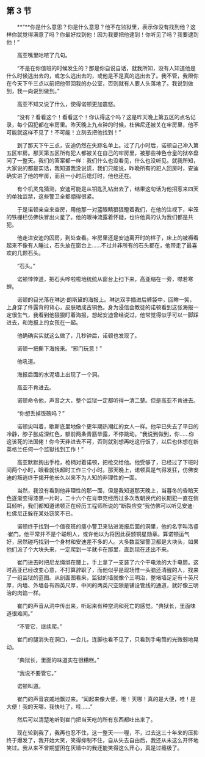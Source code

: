 ## 第 3 节

&emsp;&emsp;**“**你是什么意思？你是什么意思？他不在监狱里，表示你没有找到他？这样你就觉得满意了吗？你最好找到他！因为我要把他逮到！你听见了吗？我要逮到他！”

&emsp;&emsp;高亚嘴里咕哝了几句。

&emsp;&emsp;“不是在你值班的时候发生的？那是你自说自话，就我所知，没有人知道他是什么时候逃出去的，或怎么逃出去的，或他是不是真的逃出去了。我不管，我限你在今天下午三点以前把他带回我的办公室，否则就有人要人头落地了。我说到做到，我一向说到做到。”

&emsp;&emsp;高亚不知又说了什么，使得诺顿更加震怒。

&emsp;&emsp;“没有？看看这个！看看这个！你认得这个吗？这是昨天晚上第五区的点名记录，每个囚犯都在牢房里。昨天晚上九点钟的时候，杜佛尼还被关在牢房里，他不可能就这样不见了！不可能！立刻去把他找到！”

&emsp;&emsp;到了那天下午三点，安迪仍然在失踪名单上。过了几小时后，诺顿自己冲入第五区牢房。那天第五区所有犯人都被关在自己的牢房里，被那些神色仓皇的狱卒盘问了一整天。我们的答案都一样：我们什么也没看见，什么也没听见。就我所知，大家说的都是实话，我知道我没说谎，我们只能说，昨晚所有的犯人回房时，安迪确实进了他的牢房，而且一小时后熄灯时，他也还在。

&emsp;&emsp;有个机灵鬼猜测，安迪可能是从钥匙孔钻出去了，结果这句话为他招惹来四天的单独监禁，这些警卫全都绷得很紧。

&emsp;&emsp;于是诺顿亲自来查房，用他那一对蓝眼睛狠狠瞪着我们，在他的注视下，牢笼的铁栅栏仿佛快冒出火星了。他的眼神流露着怀疑，也许他真的认为我们都是共犯。

&emsp;&emsp;他走进安迪的囚房，到处查看。牢房里还是安迪离开时的样子，床上的被褥看起来不像有人睡过，石头放在窗台上……不过并非所有的石头都在，他带走了最喜欢的几颗石头。

&emsp;&emsp;“石头。”

&emsp;&emsp;诺顿悻悻道，把石头哗啦啦地统统从窗台上扫下来，高亚缩在一旁，噤若寒蝉。

&emsp;&emsp;诺顿的目光落在琳达·朗斯黛的海报上。琳达双手插进后裤袋中，回眸一笑，上身穿了件露背的背心，皮肤晒成古铜色。身为浸信会教徒的诺顿看到这张海报一定很生气，我看到他狠狠盯着海报，想起安迪曾经说过，他常觉得似乎可以一脚踩进去，和海报上的女孩在一起。

&emsp;&emsp;他确确实实就这么做了，几秒钟后，诺顿也发现了。

&emsp;&emsp;诺顿一把撕下海报来。“邪门玩意！”

&emsp;&emsp;他吼道。

&emsp;&emsp;海报后面的水泥墙上出现了一个洞。

&emsp;&emsp;高亚不肯进去。

&emsp;&emsp;诺顿命令他，声音之大，整个监狱一定都听得一清二楚。但是高亚不肯进去。

&emsp;&emsp;“你想丢掉饭碗吗？”

&emsp;&emsp;诺顿尖叫着，歇斯底里地像个更年期热潮红的女人一样。他早已失去了平日的冷静，脖子胀成深红色，额前两条青筋毕露，不停跳动。“我说到做到，你……你这该死的法国佬！你今天非进去不可，否则就别想再吃这行饭了，以后也休想在新英格兰任何一个监狱找到工作！”

&emsp;&emsp;高亚默默掏出手枪，枪柄对着诺顿，把枪交给他。他受够了，已经过了下班时间两个小时，眼看就快超时工作三个小时。那天晚上，诺顿真是气得发狂，仿佛安迪的叛逃终于揭开他长久以来不为人知的非理性的一面。

&emsp;&emsp;当然，我没有看到他非理性的那一面，但是我知道那天晚上，当暮冬的昏暗天色逐渐变得漆黑一片时，二十六个在肖申克经历过多次改朝换代的长期犯一直在侧耳倾听，我们都知道诺顿正在经历工程师所说的“断裂应变”我仿佛可以听见安迪·杜佛尼正躲在某处窃笑不已。

&emsp;&emsp;诺顿终于找到一个值夜班的瘦小警卫来钻进海报后面的洞里，他的名字叫洛睿·崔门。他平常并不是个聪明人，或许他以为将因此获颁铜星勋章。算诺顿运气好，居然碰巧找到一个身材和安迪差不多的人。大多数监狱警卫都是大块头，如果他们派了个大块头来，一定爬到一半就卡在那里，直到现在还出不来。

&emsp;&emsp;崔门进去时把尼龙绳绑在腰上，手上拿了一支装了六个干电池的大手电筒。这时高亚已经改变心意，不打算辞职了，而他似乎是现场惟一头脑还清醒的人，找来了一组监狱的蓝图。从剖面图看来，监狱的墙就像个三明治，整堵墙足足有十英尺厚，内墙、外墙各有四英尺厚，中间的两英尺空隙是铺设管线的通道，就好像三明治的肉馅一样。

&emsp;&emsp;崔门的声音从洞中传出来，听起来有种空洞和死亡的感觉。“典狱长，里面味道很难闻。”

&emsp;&emsp;“不管它，继续爬。”

&emsp;&emsp;崔门的腿消失在洞口，一会儿，连脚也看不见了，只看到手电筒的光微弱地晃动。

&emsp;&emsp;“典狱长，里面的味道实在很糟糕。”

&emsp;&emsp;“我说不要管它。”

&emsp;&emsp;诺顿叫道。

&emsp;&emsp;崔门的声音哀戚地飘过来。“闻起来像大便，哦！天哪！真的是大便，哇！是大便！我的天哪，我快吐了，哇……”

&emsp;&emsp;然后可以清楚地听到崔门把当天吃的所有东西都吐出来了。

&emsp;&emsp;现在轮到我了，我再也忍不住，这一整天——喔，不，过去这三十年来的压抑终于爆发了，我开始大笑，笑得抑制不住，自从失去自由后，我还从未这么开怀地笑过。我从来不曾期望困在灰墙中的我还能笑得这么开心，真是过瘾极了。